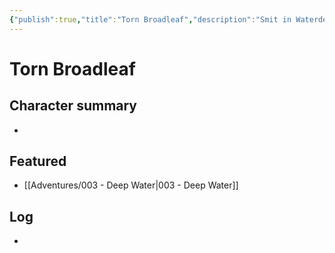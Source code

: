 ```yaml
---
{"publish":true,"title":"Torn Broadleaf","description":"Smit in Waterdeep","created":"2025-07-05","modified":"2025-07-22T22:57:38.298+02:00","published":"2025-07-05","cssclasses":""}
---
```


# Torn Broadleaf

## Character summary
* 

## Featured
- [[Adventures/003 - Deep Water\|003 - Deep Water]]


## Log
* 